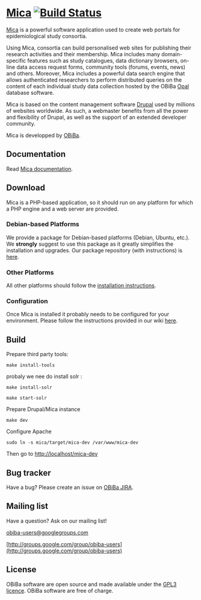 # [Mica](http://www.obiba.org/node/174) [![Build Status](http://ci.obiba.org/view/Mica/job/Mica/badge/icon)](http://ci.obiba.org/view/Mica/job/Mica/)

[Mica](http://www.obiba.org/node/174) is a powerful software application used to create web portals for epidemiological
study consortia.

Using Mica, consortia can build personalised web sites for publishing their research activities and their membership.
Mica includes many domain-specific features such as study catalogues, data dictionary browsers, on-line data access request
forms, community tools (forums, events, news) and others. Moreover, Mica includes a powerful data search engine that allows
authenticated researchers to perform distributed queries on the content of each individual study data collection hosted
by the OBiBa [Opal](http://www.obiba.org/node/63) database software.

Mica is based on the content management software [Drupal](http://www.drupal.org) used by millions of websites worldwide.
As such, a webmaster benefits from all the power and flexibility of Drupal, as well as the support of an extended developer community.

Mica is developped by [OBiBa](http://www.obiba.org).


## Documentation

Read [Mica documentation](http://wiki.obiba.org/display/MICADOC).


## Download

Mica is a PHP-based application, so it should run on any platform for which a PHP engine and a web server are provided.

### Debian-based Platforms

We provide a package for Debian-based platforms (Debian, Ubuntu, etc.). We **strongly** suggest to use this package as
it greatly simplifies the installation and upgrades.
Our package repository (with instructions) is [here](http://pkg.obiba.org).

### Other Platforms

All other platforms should follow the [installation instructions](http://wiki.obiba.org/display/MICADOC/Mica+Installation+Guide).

### Configuration

Once Mica is installed it probably needs to be configured for your environment. Please follow the instructions provided
in our wiki [here](http://wiki.obiba.org/display/MICADOC).


## Build
    
Prepare third party tools:

    make install-tools 
    
probaly we nee do install solr : 
    
    make install-solr

    make start-solr
    
Prepare Drupal/Mica instance

    make dev

Configure Apache

    sudo ln -s mica/target/mica-dev /var/www/mica-dev

Then go to [http://localhost/mica-dev](http://localhost/mica-dev)
    

## Bug tracker

Have a bug? Please create an issue on [OBiBa JIRA](http://jira.obiba.org/jira/browse/MICA).


## Mailing list

Have a question? Ask on our mailing list!

obiba-users@googlegroups.com

[http://groups.google.com/group/obiba-users](http://groups.google.com/group/obiba-users)


## License

OBiBa software are open source and made available under the [GPL3 licence](http://www.obiba.org/node/62).
OBiBa software are free of charge.
